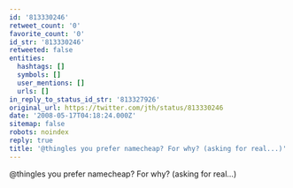 ```yaml
---
id: '813330246'
retweet_count: '0'
favorite_count: '0'
id_str: '813330246'
retweeted: false
entities:
  hashtags: []
  symbols: []
  user_mentions: []
  urls: []
in_reply_to_status_id_str: '813327926'
original_url: https://twitter.com/jth/status/813330246
date: '2008-05-17T04:18:24.000Z'
sitemap: false
robots: noindex
reply: true
title: '@thingles you prefer namecheap? For why? (asking for real...)'
---
```


@thingles you prefer namecheap? For why? (asking for real...)